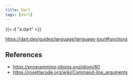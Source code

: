 ```yaml
---
title: Dart
tags: [dart]
---
```


{{< d "a.dart" >}}

<https://dart.dev/guides/language/language-tour#functions>

## References

- <https://programming-idioms.org/idiom/60>
- <https://rosettacode.org/wiki/Command-line_arguments>
